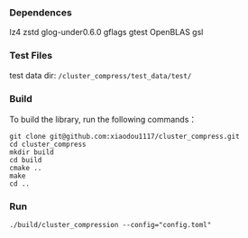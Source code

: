 ### Dependences
lz4 zstd glog-under0.6.0 gflags gtest OpenBLAS gsl

### Test Files
test data dir: `/cluster_compress/test_data/test/`

### Build
To build the library, run the following commands：
```
git clone git@github.com:xiaodou1117/cluster_compress.git
cd cluster_compress
mkdir build
cd build
cmake ..
make
cd ..
```

### Run
```
./build/cluster_compression --config="config.toml"
```
